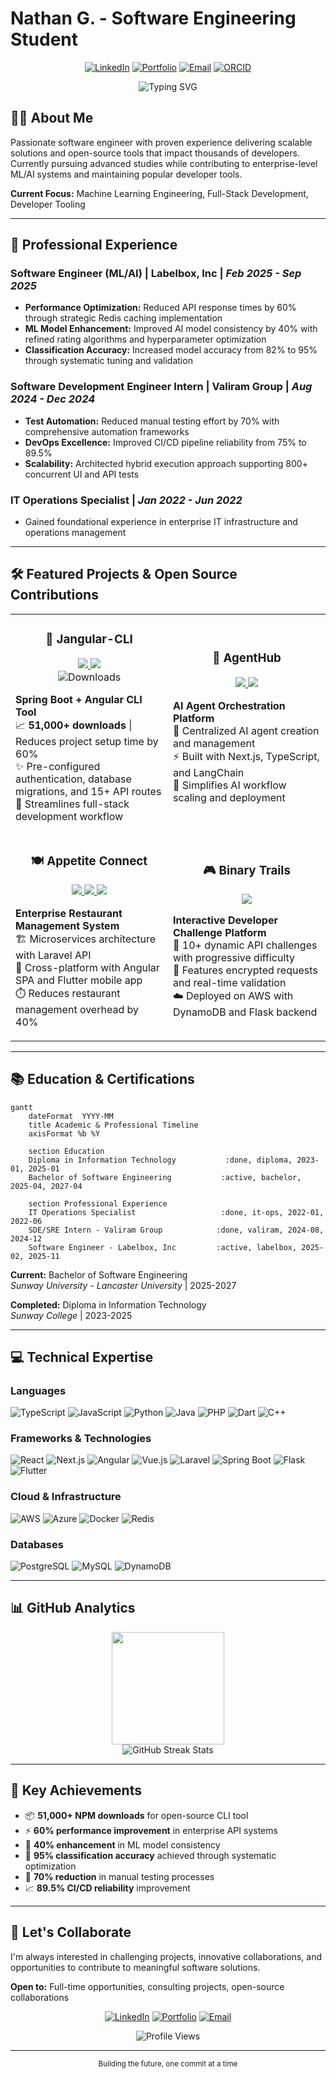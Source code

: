 # Nathan G. - Software Engineering Student

<div align="center">
  
  [![LinkedIn](https://custom-icon-badges.demolab.com/badge/LinkedIn-0A66C2?logo=linkedin-white&logoColor=fff)](https://linkedin.com/in/nathan-apg)
  [![Portfolio](https://img.shields.io/badge/Portfolio-000000?style=flat&logo=vercel&logoColor=white)](https://nathangtg.com)
  [![Email](https://img.shields.io/badge/Email-D14836?style=flat&logo=gmail&logoColor=white)](mailto:nathangtgmy@gmail.com)
  [![ORCID](https://img.shields.io/badge/ORCID-A6CE39?style=flat&logo=orcid&logoColor=white)](https://orcid.org/0009-0002-8492-8094)

  <img src="https://readme-typing-svg.herokuapp.com?font=Fira+Code&pause=1000&color=2F81F7&center=true&vCenter=true&width=500&lines=Full-Stack+Software+Engineer;ML%2FAI+Solutions+Developer;Open-Source+Contributor;Building+Scalable+Systems" alt="Typing SVG" />
  
</div>

## 👨‍💻 About Me

Passionate software engineer with proven experience delivering scalable solutions and open-source tools that impact thousands of developers. Currently pursuing advanced studies while contributing to enterprise-level ML/AI systems and maintaining popular developer tools.

**Current Focus:** Machine Learning Engineering, Full-Stack Development, Developer Tooling

---

## 🚀 Professional Experience

### **Software Engineer (ML/AI)** | Labelbox, Inc | *Feb 2025 - Sep 2025*
- **Performance Optimization:** Reduced API response times by 60% through strategic Redis caching implementation
- **ML Model Enhancement:** Improved AI model consistency by 40% with refined rating algorithms and hyperparameter optimization
- **Classification Accuracy:** Increased model accuracy from 82% to 95% through systematic tuning and validation

### **Software Development Engineer Intern** | Valiram Group | *Aug 2024 - Dec 2024*
- **Test Automation:** Reduced manual testing effort by 70% with comprehensive automation frameworks
- **DevOps Excellence:** Improved CI/CD pipeline reliability from 75% to 89.5%
- **Scalability:** Architected hybrid execution approach supporting 800+ concurrent UI and API tests

### **IT Operations Specialist** | *Jan 2022 - Jun 2022*
- Gained foundational experience in enterprise IT infrastructure and operations management

---

## 🛠 Featured Projects & Open Source Contributions

<div align="center">
  <table>
    <tr>
      <td width="50%">
        <h3 align="center">🔧 Jangular-CLI</h3>
        <div align="center">
          <a href="https://github.com/nathangtg/jangular-cli" target="_blank">
            <img src="https://img.shields.io/badge/GitHub-181717?style=for-the-badge&logo=github&logoColor=white">
          </a>
          <a href="https://www.npmjs.com/package/jangular-cli" target="_blank">
            <img src="https://img.shields.io/badge/NPM-CB3837?style=for-the-badge&logo=npm&logoColor=white">
          </a>
          <br>
          <img src="https://img.shields.io/npm/dt/jangular-cli?style=flat-square&color=success" alt="Downloads">
        </div>
        <p><strong>Spring Boot + Angular CLI Tool</strong><br>
        📈 <strong>51,000+ downloads</strong> | Reduces project setup time by 60%<br>
        ✨ Pre-configured authentication, database migrations, and 15+ API routes<br>
        🎯 Streamlines full-stack development workflow</p>
      </td>
      <td width="50%">
        <h3 align="center">🤖 AgentHub</h3>
        <div align="center">
          <a href="https://github.com/nathangtg/agent-hub" target="_blank">
            <img src="https://img.shields.io/badge/GitHub-181717?style=for-the-badge&logo=github&logoColor=white">
          </a>
          <a href="https://youtu.be/54Q5zCX944E" target="_blank">
            <img src="https://img.shields.io/badge/Demo-FF0000?style=for-the-badge&logo=youtube&logoColor=white">
          </a>
        </div>
        <p><strong>AI Agent Orchestration Platform</strong><br>
        🧠 Centralized AI agent creation and management<br>
        ⚡ Built with Next.js, TypeScript, and LangChain<br>
        🔄 Simplifies AI workflow scaling and deployment</p>
      </td>
    </tr>
    <tr>
      <td width="50%">
        <h3 align="center">🍽️ Appetite Connect</h3>
        <div align="center">
          <a href="https://github.com/nathangtg/appetite-api" target="_blank">
            <img src="https://img.shields.io/badge/Laravel-FF2D20?style=for-the-badge&logo=laravel&logoColor=white">
          </a>
          <a href="https://github.com/nathangtg/appetite-ui-angular" target="_blank">
            <img src="https://img.shields.io/badge/Angular-DD0031?style=for-the-badge&logo=angular&logoColor=white">
          </a>
          <a href="https://github.com/nathangtg/appetite_connect_cashier_flutter" target="_blank">
            <img src="https://img.shields.io/badge/Flutter-02569B?style=for-the-badge&logo=flutter&logoColor=white">
          </a>
        </div>
        <p><strong>Enterprise Restaurant Management System</strong><br>
        🏗️ Microservices architecture with Laravel API<br>
        📱 Cross-platform with Angular SPA and Flutter mobile app<br>
        ⏱️ Reduces restaurant management overhead by 40%</p>
      </td>
      <td width="50%">
        <h3 align="center">🎮 Binary Trails</h3>
        <div align="center">
          <a href="https://github.com/nathangtg/binary-trail" target="_blank">
            <img src="https://img.shields.io/badge/GitHub-181717?style=for-the-badge&logo=github&logoColor=white">
          </a>
        </div>
        <p><strong>Interactive Developer Challenge Platform</strong><br>
        🧩 10+ dynamic API challenges with progressive difficulty<br>
        🔐 Features encrypted requests and real-time validation<br>
        ☁️ Deployed on AWS with DynamoDB and Flask backend</p>
      </td>
    </tr>
  </table>
</div>

---

## 📚 Education & Certifications

```mermaid
gantt
    dateFormat  YYYY-MM
    title Academic & Professional Timeline
    axisFormat %b %Y
    
    section Education
    Diploma in Information Technology           :done, diploma, 2023-01, 2025-01
    Bachelor of Software Engineering           :active, bachelor, 2025-04, 2027-04
    
    section Professional Experience
    IT Operations Specialist                   :done, it-ops, 2022-01, 2022-06
    SDE/SRE Intern - Valiram Group            :done, valiram, 2024-08, 2024-12
    Software Engineer - Labelbox, Inc         :active, labelbox, 2025-02, 2025-11
```

**Current:** Bachelor of Software Engineering  
*Sunway University - Lancaster University* | 2025-2027

**Completed:** Diploma in Information Technology  
*Sunway College* | 2023-2025

---

## 💻 Technical Expertise

### **Languages**
![TypeScript](https://img.shields.io/badge/TypeScript-007ACC?style=for-the-badge&logo=typescript&logoColor=white)
![JavaScript](https://img.shields.io/badge/JavaScript-F7DF1E?style=for-the-badge&logo=javascript&logoColor=black)
![Python](https://img.shields.io/badge/Python-3776AB?style=for-the-badge&logo=python&logoColor=white)
![Java](https://img.shields.io/badge/Java-ED8B00?style=for-the-badge&logo=openjdk&logoColor=white)
![PHP](https://img.shields.io/badge/PHP-777BB4?style=for-the-badge&logo=php&logoColor=white)
![Dart](https://img.shields.io/badge/Dart-0175C2?style=for-the-badge&logo=dart&logoColor=white)
![C++](https://img.shields.io/badge/C++-00599C?style=for-the-badge&logo=c%2B%2B&logoColor=white)

### **Frameworks & Technologies**
![React](https://img.shields.io/badge/React-20232A?style=for-the-badge&logo=react&logoColor=61DAFB)
![Next.js](https://img.shields.io/badge/Next.js-000000?style=for-the-badge&logo=nextdotjs&logoColor=white)
![Angular](https://img.shields.io/badge/Angular-DD0031?style=for-the-badge&logo=angular&logoColor=white)
![Vue.js](https://img.shields.io/badge/Vue.js-4FC08D?style=for-the-badge&logo=vuedotjs&logoColor=white)
![Laravel](https://img.shields.io/badge/Laravel-FF2D20?style=for-the-badge&logo=laravel&logoColor=white)
![Spring Boot](https://img.shields.io/badge/Spring_Boot-6DB33F?style=for-the-badge&logo=spring-boot&logoColor=white)
![Flask](https://img.shields.io/badge/Flask-000000?style=for-the-badge&logo=flask&logoColor=white)
![Flutter](https://img.shields.io/badge/Flutter-02569B?style=for-the-badge&logo=flutter&logoColor=white)

### **Cloud & Infrastructure**
![AWS](https://img.shields.io/badge/AWS-232F3E?style=for-the-badge&logo=amazon-aws&logoColor=white)
![Azure](https://img.shields.io/badge/Microsoft_Azure-0078D4?style=for-the-badge&logo=microsoft-azure&logoColor=white)
![Docker](https://img.shields.io/badge/Docker-2496ED?style=for-the-badge&logo=docker&logoColor=white)
![Redis](https://img.shields.io/badge/Redis-DC382D?style=for-the-badge&logo=redis&logoColor=white)

### **Databases**
![PostgreSQL](https://img.shields.io/badge/PostgreSQL-316192?style=for-the-badge&logo=postgresql&logoColor=white)
![MySQL](https://img.shields.io/badge/MySQL-4479A1?style=for-the-badge&logo=mysql&logoColor=white)
![DynamoDB](https://img.shields.io/badge/Amazon%20DynamoDB-4053D6?style=for-the-badge&logo=Amazon%20DynamoDB&logoColor=white)

---

## 📊 GitHub Analytics

<div align="center">
  <img height="180em" src="https://github-readme-stats.vercel.app/api/top-langs/?username=nathangtg&layout=compact&langs_count=8&theme=tokyonight"/>
</div>

<div align="center">
  <img src="https://github-readme-streak-stats.herokuapp.com/?user=nathangtg&theme=tokyonight&hide_border=false" alt="GitHub Streak Stats" />
</div>

---

## 🎯 Key Achievements

- 📦 **51,000+ NPM downloads** for open-source CLI tool
- ⚡ **60% performance improvement** in enterprise API systems
- 🤖 **40% enhancement** in ML model consistency
- 🎯 **95% classification accuracy** achieved through systematic optimization
- 🚀 **70% reduction** in manual testing processes
- 📈 **89.5% CI/CD reliability** improvement

---

## 🤝 Let's Collaborate

I'm always interested in challenging projects, innovative collaborations, and opportunities to contribute to meaningful software solutions.

**Open to:** Full-time opportunities, consulting projects, open-source collaborations

<div align="center">
  
[![LinkedIn](https://img.shields.io/badge/LinkedIn-0077B5?style=for-the-badge&logo=linkedin&logoColor=white)](https://linkedin.com/in/nathan-apg)
[![Portfolio](https://img.shields.io/badge/Portfolio-000000?style=for-the-badge&logo=vercel&logoColor=white)](https://nathangtg.com)
[![Email](https://img.shields.io/badge/Email-D14836?style=for-the-badge&logo=gmail&logoColor=white)](mailto:nathangtgmy@gmail.com)

</div>

<div align="center">
  <img src="https://komarev.com/ghpvc/?username=nathangtg&label=Profile%20views&color=0e75b6&style=flat" alt="Profile Views" />
</div>

---
<div align="center">
  <sub>Building the future, one commit at a time</sub>
</div>
